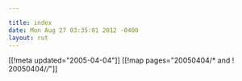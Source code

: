 ```yaml
---

title: index
date: Mon Aug 27 03:35:01 2012 -0400
layout: rut
---
```


[[!meta updated="2005-04-04"]]
[[!map pages="20050404/* and ! 20050404/*/*"]]
